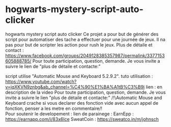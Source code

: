 # hogwarts-mystery-script-auto-clicker
hogwarts mystery script auto clicker
Ce projet a pour but de générer des script pour automatiser des tache a effectuer pour une journée de jeux.
Il na pas pour but de scripter les action pour rush le jeux.
Plus de détaile et contact : https://www.facebook.com/groups/2049128385357987/permalink/3377153605888785/
Pour toute participation, question, demande. Je vous invite a suivre le lien de "plus de détaile et contacte:"

script utilise "Automatic Mouse and Keyboard 5.2.9.2".
tuto utilisation : https://www.youtube.com/watch?v=jqXKVN9znbg&ab_channel=%C4%90%E1%BA%A1tB%C3%B9i
lien : en description de la video
Pour toute participation, question, demande. Je vous invite a suivre le lien "plus de détaile et contacte:"
/!\Automatic Mouse and Keyboard crache si vous declarer des fonction vide avec aucun appel de fonction, penser a les metre en commentaire/!\
Pour soutenir le developement :
lien de parainege : 
EarnEpp : https://earnapp.com/i/83x6lce
SweatCoin : https://sweatco.in/m/johnsch
